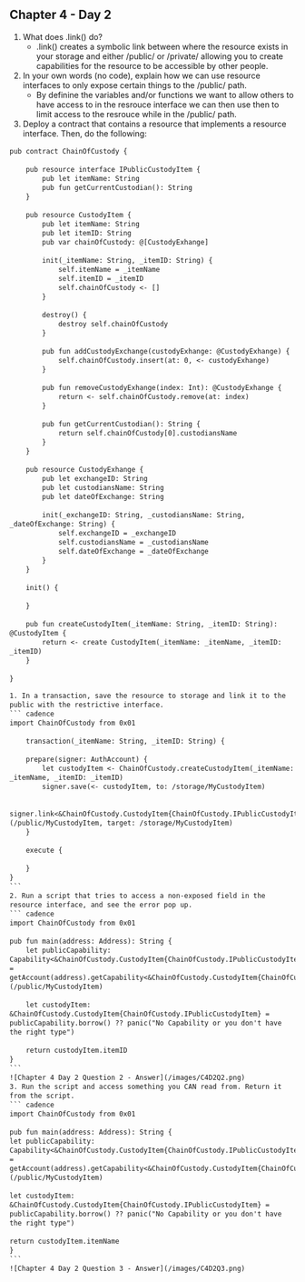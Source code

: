 ## Chapter 4 - Day 2

1. What does .link() do?
    * .link() creates a symbolic link between where the resource exists in your storage and either /public/ or /private/ allowing you to create capabilities for the resource to be accessible by other people.
2. In your own words (no code), explain how we can use resource interfaces to only expose certain things to the /public/ path.
    * By definine the variables and/or functions we want to allow others to have access to in the resrouce interface we can then use then to limit access to the resrouce while in the /public/ path.
3. Deploy a contract that contains a resource that implements a resource interface. Then, do the following:
``` cadence
pub contract ChainOfCustody {

    pub resource interface IPublicCustodyItem {
        pub let itemName: String
        pub fun getCurrentCustodian(): String
    }

    pub resource CustodyItem {
        pub let itemName: String
        pub let itemID: String
        pub var chainOfCustody: @[CustodyExhange]

        init(_itemName: String, _itemID: String) {
            self.itemName = _itemName
            self.itemID = _itemID
            self.chainOfCustody <- []
        }

        destroy() {
            destroy self.chainOfCustody
        }

        pub fun addCustodyExchange(custodyExhange: @CustodyExhange) {
            self.chainOfCustody.insert(at: 0, <- custodyExhange)
        }

        pub fun removeCustodyExhange(index: Int): @CustodyExhange {
            return <- self.chainOfCustody.remove(at: index)
        }

        pub fun getCurrentCustodian(): String {
            return self.chainOfCustody[0].custodiansName
        }
    }

    pub resource CustodyExhange {
        pub let exchangeID: String
        pub let custodiansName: String
        pub let dateOfExchange: String

        init(_exchangeID: String, _custodiansName: String, _dateOfExchange: String) {
            self.exchangeID = _exchangeID
            self.custodiansName = _custodiansName
            self.dateOfExchange = _dateOfExchange
        }
    }

    init() {
        
    }

    pub fun createCustodyItem(_itemName: String, _itemID: String): @CustodyItem {
        return <- create CustodyItem(_itemName: _itemName, _itemID: _itemID)
    }

}
```
    1. In a transaction, save the resource to storage and link it to the public with the restrictive interface.
    ``` cadence
    import ChainOfCustody from 0x01

        transaction(_itemName: String, _itemID: String) {

        prepare(signer: AuthAccount) {
            let custodyItem <- ChainOfCustody.createCustodyItem(_itemName: _itemName, _itemID: _itemID)
            signer.save(<- custodyItem, to: /storage/MyCustodyItem)

            signer.link<&ChainOfCustody.CustodyItem{ChainOfCustody.IPublicCustodyItem}>(/public/MyCustodyItem, target: /storage/MyCustodyItem)
        }

        execute {

        }
    }
    ```
    2. Run a script that tries to access a non-exposed field in the resource interface, and see the error pop up.
    ``` cadence
    import ChainOfCustody from 0x01

    pub fun main(address: Address): String {
        let publicCapability: Capability<&ChainOfCustody.CustodyItem{ChainOfCustody.IPublicCustodyItem}> = getAccount(address).getCapability<&ChainOfCustody.CustodyItem{ChainOfCustody.IPublicCustodyItem}>(/public/MyCustodyItem)

        let custodyItem: &ChainOfCustody.CustodyItem{ChainOfCustody.IPublicCustodyItem} = publicCapability.borrow() ?? panic("No Capability or you don't have the right type")

        return custodyItem.itemID
    }
    ```
    ![Chapter 4 Day 2 Question 2 - Answer](/images/C4D2Q2.png)
    3. Run the script and access something you CAN read from. Return it from the script.
    ``` cadence
    import ChainOfCustody from 0x01

    pub fun main(address: Address): String {
    let publicCapability: Capability<&ChainOfCustody.CustodyItem{ChainOfCustody.IPublicCustodyItem}> = getAccount(address).getCapability<&ChainOfCustody.CustodyItem{ChainOfCustody.IPublicCustodyItem}>(/public/MyCustodyItem)

    let custodyItem: &ChainOfCustody.CustodyItem{ChainOfCustody.IPublicCustodyItem} = publicCapability.borrow() ?? panic("No Capability or you don't have the right type")

    return custodyItem.itemName
    }
    ```
    ![Chapter 4 Day 2 Question 3 - Answer](/images/C4D2Q3.png)